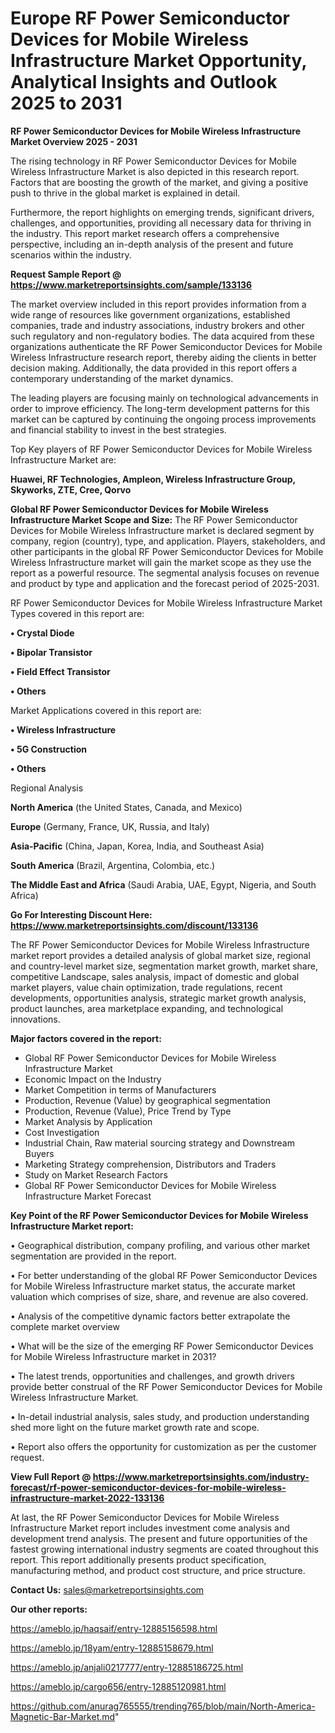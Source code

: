 # Europe RF Power Semiconductor Devices for Mobile Wireless Infrastructure Market Opportunity, Analytical Insights and Outlook 2025 to 2031

<Strong> RF Power Semiconductor Devices for Mobile Wireless Infrastructure Market Overview 2025 - 2031</strong>

The rising technology in RF Power Semiconductor Devices for Mobile Wireless Infrastructure Market is also depicted in this research report. Factors that are boosting the growth of the market, and giving a positive push to thrive in the global market is explained in detail.

Furthermore, the report highlights on emerging trends, significant drivers, challenges, and opportunities, providing all necessary data for thriving in the industry. This report market research offers a comprehensive perspective, including an in-depth analysis of the present and future scenarios within the industry.

<strong>Request Sample Report @ <a href=https://www.marketreportsinsights.com/sample/133136>https://www.marketreportsinsights.com/sample/133136</a></strong>

The market overview included in this report provides information from a wide range of resources like government organizations, established companies, trade and industry associations, industry brokers and other such regulatory and non-regulatory bodies. The data acquired from these organizations authenticate the RF Power Semiconductor Devices for Mobile Wireless Infrastructure research report, thereby aiding the clients in better decision making. Additionally, the data provided in this report offers a contemporary understanding of the market dynamics.

The leading players are focusing mainly on technological advancements in order to improve efficiency. The long-term development patterns for this market can be captured by continuing the ongoing process improvements and financial stability to invest in the best strategies.

Top Key players of RF Power Semiconductor Devices for Mobile Wireless Infrastructure Market are:

<strong>Huawei, RF Technologies, Ampleon, Wireless Infrastructure Group, Skyworks, ZTE, Cree, Qorvo</strong>

<strong><b>Global RF Power Semiconductor Devices for Mobile Wireless Infrastructure Market Scope and Size:</b></strong>
The RF Power Semiconductor Devices for Mobile Wireless Infrastructure market is declared segment by company, region (country), type, and application. Players, stakeholders, and other participants in the global RF Power Semiconductor Devices for Mobile Wireless Infrastructure market will gain the market scope as they use the report as a powerful resource. The segmental analysis focuses on revenue and product by type and application and the forecast period of 2025-2031.

RF Power Semiconductor Devices for Mobile Wireless Infrastructure Market Types covered in this report are:

<strong>• Crystal Diode

• Bipolar Transistor

• Field Effect Transistor

• Others</strong>

Market Applications covered in this report are:

<strong>• Wireless Infrastructure

• 5G Construction

• Others</strong> 

Regional Analysis

<strong>North America</strong> (the United States, Canada, and Mexico)

<strong>Europe</strong> (Germany, France, UK, Russia, and Italy)

<strong>Asia-Pacific</strong> (China, Japan, Korea, India, and Southeast Asia)

<strong>South America</strong> (Brazil, Argentina, Colombia, etc.)

<strong>The Middle East and Africa</strong> (Saudi Arabia, UAE, Egypt, Nigeria, and South Africa)

<strong>Go For Interesting Discount Here: <a href=https://www.marketreportsinsights.com/discount/133136>https://www.marketreportsinsights.com/discount/133136</a></strong>

The RF Power Semiconductor Devices for Mobile Wireless Infrastructure market report provides a detailed analysis of global market size, regional and country-level market size, segmentation market growth, market share, competitive Landscape, sales analysis, impact of domestic and global market players, value chain optimization, trade regulations, recent developments, opportunities analysis, strategic market growth analysis, product launches, area marketplace expanding, and technological innovations.

<strong><b>Major factors covered in the report:</b></strong>
<ul>
  <li>Global RF Power Semiconductor Devices for Mobile Wireless Infrastructure Market </li>
  <li>Economic Impact on the Industry</li>
  <li>Market Competition in terms of Manufacturers</li>
  <li>Production, Revenue (Value) by geographical segmentation</li>
  <li>Production, Revenue (Value), Price Trend by Type</li>
  <li>Market Analysis by Application</li>
  <li>Cost Investigation</li>
  <li>Industrial Chain, Raw material sourcing strategy and Downstream Buyers</li>
  <li>Marketing Strategy comprehension, Distributors and Traders</li>
  <li>Study on Market Research Factors</li>
  <li>Global RF Power Semiconductor Devices for Mobile Wireless Infrastructure Market Forecast</li>
</ul>

<strong><b>Key Point of the RF Power Semiconductor Devices for Mobile Wireless Infrastructure Market report:</b></strong>

• Geographical distribution, company profiling, and various other market segmentation are provided in the report.

• For better understanding of the global RF Power Semiconductor Devices for Mobile Wireless Infrastructure market status, the accurate market valuation which comprises of size, share, and revenue are also covered.

• Analysis of the competitive dynamic factors better extrapolate the complete market overview

• What will be the size of the emerging RF Power Semiconductor Devices for Mobile Wireless Infrastructure market in 2031?

• The latest trends, opportunities and challenges, and growth drivers provide better construal of the RF Power Semiconductor Devices for Mobile Wireless Infrastructure Market.

• In-detail industrial analysis, sales study, and production understanding shed more light on the future market growth rate and scope.

• Report also offers the opportunity for customization as per the customer request.

<strong><b>View Full Report @ <a href=https://www.marketreportsinsights.com/industry-forecast/rf-power-semiconductor-devices-for-mobile-wireless-infrastructure-market-2022-133136>https://www.marketreportsinsights.com/industry-forecast/rf-power-semiconductor-devices-for-mobile-wireless-infrastructure-market-2022-133136</a></b></strong>


At last, the RF Power Semiconductor Devices for Mobile Wireless Infrastructure Market report includes investment come analysis and development trend analysis. The present and future opportunities of the fastest growing international industry segments are coated throughout this report. This report additionally presents product specification, manufacturing method, and product cost structure, and price structure.

<strong>Contact Us:</strong>
sales@marketreportsinsights.com

<strong>Our other reports:</strong>

<a href=https://ameblo.jp/haqsaif/entry-12885156598.html>https://ameblo.jp/haqsaif/entry-12885156598.html</a>

<a href=https://ameblo.jp/18yam/entry-12885158679.html>https://ameblo.jp/18yam/entry-12885158679.html</a>

<a href=https://ameblo.jp/anjali0217777/entry-12885186725.html>https://ameblo.jp/anjali0217777/entry-12885186725.html</a>

<a href=https://ameblo.jp/cargo656/entry-12885120981.html>https://ameblo.jp/cargo656/entry-12885120981.html</a>

<a href=https://github.com/anurag765555/trending765/blob/main/North-America-Magnetic-Bar-Market.md>https://github.com/anurag765555/trending765/blob/main/North-America-Magnetic-Bar-Market.md</a>"
